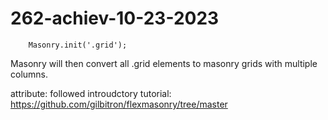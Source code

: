 # 262-achiev-10-23-2023

        Masonry.init('.grid');
Masonry will then convert all .grid elements to masonry grids with multiple columns.

attribute: 
followed introudctory tutorial:
https://github.com/gilbitron/flexmasonry/tree/master
